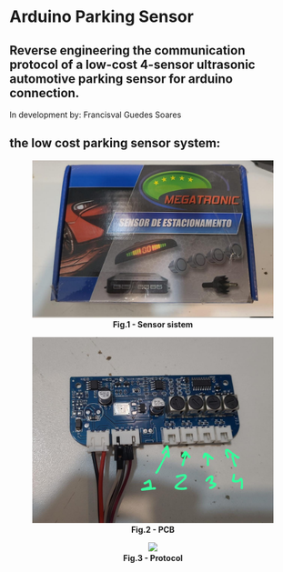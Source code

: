 # Arduino Parking Sensor

## Reverse engineering the communication protocol of a low-cost 4-sensor ultrasonic automotive parking sensor for arduino connection.

In development by: Francisval Guedes Soares

## the low cost parking sensor system:

<figure>
<center><img src="./figures/sensor_sistem.jpeg" width="800"></center>
<figcaption align = "center"><b>Fig.1 - Sensor sistem</b></figcaption>
</figure>

<figure>
<center><img src="./figures/pcb.jpeg" width="800"></center>
<figcaption align = "center"><b>Fig.2 - PCB</b></figcaption>
</figure>

<figure>
<center><img src="./figures/Protocol.jpg.jpg" width="800"></center>
<figcaption align = "center"><b>Fig.3 - Protocol</b></figcaption>
</figure>


